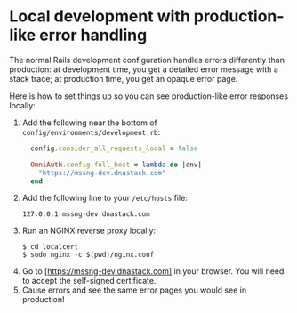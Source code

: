 # Local development with production-like error handling

The normal Rails development configuration handles errors differently than production: at development time, you get a
detailed error message with a stack trace; at production time, you get an opaque error page.

Here is how to set things up so you can see production-like error responses locally:

1. Add the following near the bottom of `config/environments/development.rb`:
    ```ruby
      config.consider_all_requests_local = false
    
      OmniAuth.config.full_host = lambda do |env|
        "https://mssng-dev.dnastack.com"
      end
    ```
2. Add the following line to your `/etc/hosts` file:
   ```
   127.0.0.1 mssng-dev.dnastack.com
   ```
3. Run an NGINX reverse proxy locally:
   ```
   $ cd localcert
   $ sudo nginx -c $(pwd)/nginx.conf
   ```
4. Go to [https://mssng-dev.dnastack.com] in your browser. You will need to accept the self-signed certificate.
5. Cause errors and see the same error pages you would see in production!
